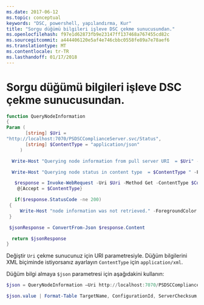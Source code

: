 ```yaml
---
ms.date: 2017-06-12
ms.topic: conceptual
keywords: "DSC, powershell, yapılandırma, Kur"
title: "Sorgu düğümü bilgileri işleve DSC çekme sunucusundan."
ms.openlocfilehash: f97e1d62873fb9e23147ff137468a767455cd82c
ms.sourcegitcommit: a444406120e5af4e746cbbc0558fe89a7e78aef6
ms.translationtype: MT
ms.contentlocale: tr-TR
ms.lasthandoff: 01/17/2018
---
```

# <a name="dsc-function-to-query-node-information-from-pull-server"></a>Sorgu düğümü bilgileri işleve DSC çekme sunucusundan.

```powershell
function QueryNodeInformation
{
Param (      
       [string] $Uri =
"http://localhost:7070/PSDSCComplianceServer.svc/Status",                         
       [string] $ContentType = "application/json"           
     )

  Write-Host "Querying node information from pull server URI  = $Uri" -ForegroundColor Green

  Write-Host "Querying node status in content type  = $ContentType " -ForegroundColor Green

   $response = Invoke-WebRequest -Uri $Uri -Method Get -ContentType $ContentType -UseDefaultCredentials -Headers 
    @{Accept = $ContentType}

   if($response.StatusCode -ne 200)
 {
     Write-Host "node information was not retrieved." -ForegroundColor Red
 }

 $jsonResponse = ConvertFrom-Json $response.Content

  return $jsonResponse
}
```

Değiştir `Uri` çekme sunucunuz için URI parametresiyle. Düğüm bilgilerini XML biçiminde istiyorsanız ayarlayın `ContentType` için `application/xml`.

Düğüm bilgi almaya `$json` parametresi için aşağıdakini kullanın:

```powershell
$json = QueryNodeInformation –Uri http://localhost:7070/PSDSCComplianceServer.svc/Status 

$json.value | Format-Table TargetName, ConfigurationId, ServerChecksum, NodeCompliant, LastComplianceTime, StatusCode
```


